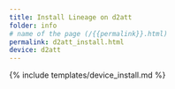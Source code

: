 ```yaml
---
title: Install Lineage on d2att
folder: info
# name of the page (/{{permalink}}.html)
permalink: d2att_install.html
device: d2att
---
```

{% include templates/device_install.md %}
